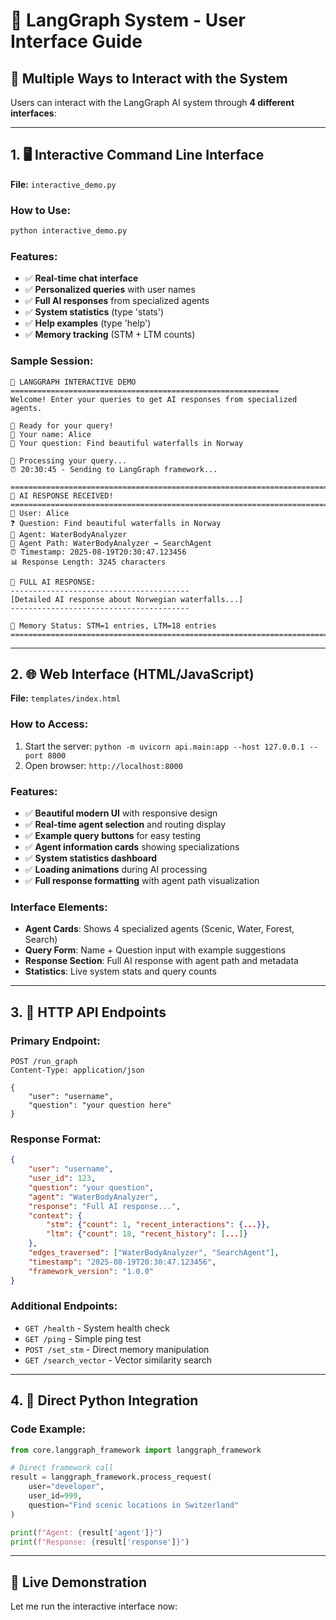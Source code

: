 # 🎯 LangGraph System - User Interface Guide

## 🌟 Multiple Ways to Interact with the System

Users can interact with the LangGraph AI system through **4 different interfaces**:

---

## 1. 🖥️ **Interactive Command Line Interface**

**File:** `interactive_demo.py`

### How to Use:
```bash
python interactive_demo.py
```

### Features:
- ✅ **Real-time chat interface** 
- ✅ **Personalized queries** with user names
- ✅ **Full AI responses** from specialized agents
- ✅ **System statistics** (type 'stats')
- ✅ **Help examples** (type 'help')
- ✅ **Memory tracking** (STM + LTM counts)

### Sample Session:
```
🎯 LANGGRAPH INTERACTIVE DEMO
============================================================
Welcome! Enter your queries to get AI responses from specialized agents.

🤖 Ready for your query!
👤 Your name: Alice
💭 Your question: Find beautiful waterfalls in Norway

🔄 Processing your query...
⏰ 20:30:45 - Sending to LangGraph framework...

================================================================================
🎉 AI RESPONSE RECEIVED!
================================================================================
👤 User: Alice
❓ Question: Find beautiful waterfalls in Norway
🤖 Agent: WaterBodyAnalyzer
🔗 Agent Path: WaterBodyAnalyzer → SearchAgent
⏰ Timestamp: 2025-08-19T20:30:47.123456
📊 Response Length: 3245 characters

📝 FULL AI RESPONSE:
----------------------------------------
[Detailed AI response about Norwegian waterfalls...]
----------------------------------------

💾 Memory Status: STM=1 entries, LTM=18 entries
================================================================================
```

---

## 2. 🌐 **Web Interface (HTML/JavaScript)**

**File:** `templates/index.html`

### How to Access:
1. Start the server: `python -m uvicorn api.main:app --host 127.0.0.1 --port 8000`
2. Open browser: `http://localhost:8000`

### Features:
- ✅ **Beautiful modern UI** with responsive design
- ✅ **Real-time agent selection** and routing display
- ✅ **Example query buttons** for easy testing
- ✅ **Agent information cards** showing specializations
- ✅ **System statistics dashboard**
- ✅ **Loading animations** during AI processing
- ✅ **Full response formatting** with agent path visualization

### Interface Elements:
- **Agent Cards**: Shows 4 specialized agents (Scenic, Water, Forest, Search)
- **Query Form**: Name + Question input with example suggestions
- **Response Section**: Full AI response with agent path and metadata
- **Statistics**: Live system stats and query counts

---

## 3. 🔗 **HTTP API Endpoints**

### Primary Endpoint:
```http
POST /run_graph
Content-Type: application/json

{
    "user": "username",
    "question": "your question here"
}
```

### Response Format:
```json
{
    "user": "username",
    "user_id": 123,
    "question": "your question",
    "agent": "WaterBodyAnalyzer",
    "response": "Full AI response...",
    "context": {
        "stm": {"count": 1, "recent_interactions": {...}},
        "ltm": {"count": 18, "recent_history": [...]}
    },
    "edges_traversed": ["WaterBodyAnalyzer", "SearchAgent"],
    "timestamp": "2025-08-19T20:30:47.123456",
    "framework_version": "1.0.0"
}
```

### Additional Endpoints:
- `GET /health` - System health check
- `GET /ping` - Simple ping test
- `POST /set_stm` - Direct memory manipulation
- `GET /search_vector` - Vector similarity search

---

## 4. 🐍 **Direct Python Integration**

### Code Example:
```python
from core.langgraph_framework import langgraph_framework

# Direct framework call
result = langgraph_framework.process_request(
    user="developer",
    user_id=999,
    question="Find scenic locations in Switzerland"
)

print(f"Agent: {result['agent']}")
print(f"Response: {result['response']}")
```

---

## 🚀 **Live Demonstration**

Let me run the interactive interface now:
